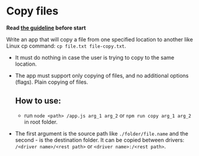 # Copy files

**Read [the guideline](https://github.com/mate-academy/js_task-guideline/blob/master/README.md) before start**

Write an app that will copy a file from one specified location to another like
Linux cp command: `cp file.txt file-copy.txt`.
- It must do nothing in case the user is trying to copy to the same location.
- The app must support only copying of files, and no additional options (flags). Plain copying of files.




  ## How to use:
  - run `node <path> /app.js arg_1 arg_2` or `npm run copy arg_1 arg_2` in root folder.
- The first argument is the source path like `./folder/file.name` and the second - is the destination folder. It can be copied between drivers: `/<driver name>/<rest path>` or `<driver name>:/<rest path>`.
